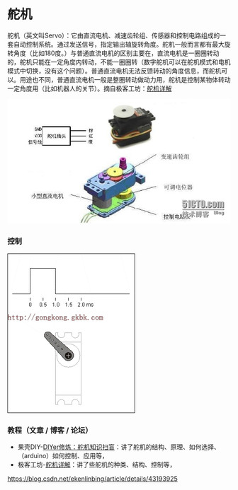 # 舵机

舵机（英文叫Servo）：它由直流电机、减速齿轮组、传感器和控制电路组成的一套自动控制系统。通过发送信号，指定输出轴旋转角度。舵机一般而言都有最大旋转角度（比如180度。）与普通直流电机的区别主要在，直流电机是一圈圈转动的，舵机只能在一定角度内转动，不能一圈圈转（数字舵机可以在舵机模式和电机模式中切换，没有这个问题）。普通直流电机无法反馈转动的角度信息，而舵机可以。用途也不同，普通直流电机一般是整圈转动做动力用，舵机是控制某物体转动一定角度用（比如机器人的关节）。摘自极客工坊：[舵机详解](http://www.geek-workshop.com/thread-70-1-1.html)

![alt文本](amWiki/images/servo.jpg "servo")


### 控制
![alt文本](amWiki/images/servo_control.gif "servo")
### 教程（文章  / 博客 / 论坛）
* 果壳DIY-[DIYer修炼：舵机知识扫盲](https://www.guokr.com/article/5292/)：讲了舵机的结构、原理、如何选择、（arduino）如何控制、应用等，
* 极客工坊-[舵机详解](http://www.geek-workshop.com/thread-70-1-1.html)：讲了些舵机的种类、结构、控制等，

https://blog.csdn.net/ekenlinbing/article/details/43193925
